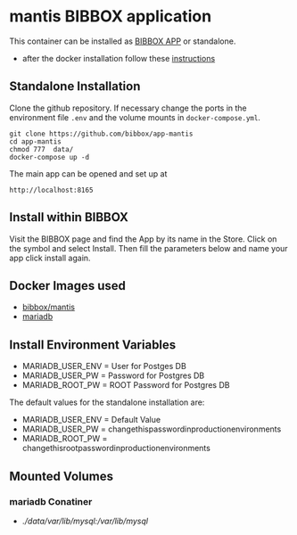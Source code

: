 # mantis BIBBOX application

This container can be installed as [BIBBOX APP](https://bibbox.readthedocs.io/en/latest/ "BIBBOX App Store") or standalone. 

- after the docker installation follow these [instructions](INSTALL-APP.md)

## Standalone Installation 

Clone the github repository. If necessary change the ports in the environment file `.env` and the volume mounts in `docker-compose.yml`.

```
git clone https://github.com/bibbox/app-mantis
cd app-mantis
chmod 777  data/
docker-compose up -d
```

The main app can be opened and set up at
```
http://localhost:8165
```

## Install within BIBBOX

Visit the BIBBOX page and find the App by its name in the Store. Click on the symbol and select Install. Then fill the parameters below and name your app click install again.

## Docker Images used
  - [bibbox/mantis](https://hub.docker.com/r/bibbox/mantis) 
  - [mariadb](https://hub.docker.com/r/mariadb) 


 
## Install Environment Variables
  - MARIADB_USER_ENV = User for Postges DB
  - MARIADB_USER_PW = Password for Postgres DB
  - MARIADB_ROOT_PW = ROOT Password for Postgres DB

  
The default values for the standalone installation are:
  - MARIADB_USER_ENV = Default Value
  - MARIADB_USER_PW = changethispasswordinproductionenvironments
  - MARIADB_ROOT_PW = changethisrootpasswordinproductionenvironments

  
## Mounted Volumes
### mariadb Conatiner
  - *./data/var/lib/mysql:/var/lib/mysql*

